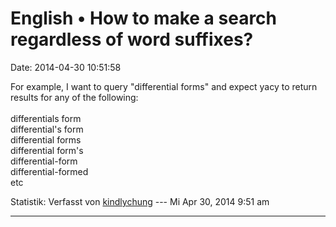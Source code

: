 English • How to make a search regardless of word suffixes?
===========================================================

Date: 2014-04-30 10:51:58

For example, I want to query \"differential forms\" and expect yacy to
return results for any of the following:\
\
differentials form\
differential\'s form\
differential forms\
differential form\'s\
differential-form\
differential-formed\
etc

Statistik: Verfasst von
[kindlychung](http://forum.yacy-websuche.de/memberlist.php?mode=viewprofile&u=9393)
--- Mi Apr 30, 2014 9:51 am

------------------------------------------------------------------------
